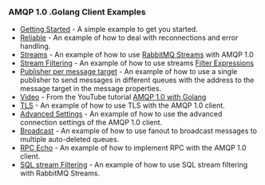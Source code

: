 ### AMQP 1.0 .Golang Client Examples


- [Getting Started](getting_started) - A simple example to get you started.
- [Reliable](reliable) - An example of how to deal with reconnections and error handling.
- [Streams](streams) - An example of how to use [RabbitMQ Streams](https://www.rabbitmq.com/docs/streams) with AMQP 1.0
- [Stream Filtering](streams_filtering) - An example of how to use streams [Filter Expressions](https://www.rabbitmq.com/blog/2024/12/13/amqp-filter-expressions)
- [Publisher per message target](publisher_msg_targets) - An example of how to use a single publisher to send messages in different queues with the address to the message target in the message properties.
- [Video](video) - From the YouTube tutorial [AMQP 1.0 with Golang](https://youtu.be/iR1JUFh3udI)
- [TLS](tls) - An example of how to use TLS with the AMQP 1.0 client.
- [Advanced Settings](advanced_settings) - An example of how to use the advanced connection settings of the AMQP 1.0 client.
- [Broadcast](broadcast) - An example of how to use fanout to broadcast messages to multiple auto-deleted queues.
- [RPC Echo](rpc_echo_server) - An example of how to implement RPC with the AMQP 1.0 client.
- [SQL stream Filtering](sql_stream_filter) - An example of how to use SQL stream filtering with RabbitMQ Streams.